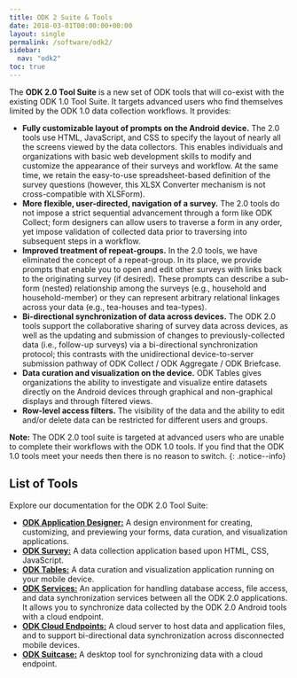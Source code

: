 ```yaml
---
title: ODK 2 Suite & Tools
date: 2018-03-01T00:00:00+00:00
layout: single
permalink: /software/odk2/
sidebar:
  nav: "odk2"
toc: true
---
```


The **ODK 2.0 Tool Suite** is a new set of ODK tools that will co-exist with the existing ODK 1.0 Tool Suite. It targets advanced users who find themselves limited by the ODK 1.0 data collection workflows. It provides:

- **Fully customizable layout of prompts on the Android device.** The 2.0 tools use HTML, JavaScript, and CSS to specify the layout of nearly all the screens viewed by the data collectors. This enables individuals and organizations with basic web development skills to modify and customize the appearance of their surveys and workflow. At the same time, we retain the easy-to-use spreadsheet-based definition of the survey questions (however, this XLSX Converter mechanism is not cross-compatible with XLSForm).
- **More flexible, user-directed, navigation of a survey.** The 2.0 tools do not impose a strict sequential advancement through a form like ODK Collect; form designers can allow users to traverse a form in any order, yet impose validation of collected data prior to traversing into subsequent steps in a workflow.
- **Improved treatment of repeat-groups.** In the 2.0 tools, we have eliminated the concept of a repeat-group. In its place, we provide prompts that enable you to open and edit other surveys with links back to the originating survey (if desired). These prompts can describe a sub-form (nested) relationship among the surveys (e.g., household and household-member) or they can represent arbitrary relational linkages across your data (e.g., tea-houses and tea-types).
- **Bi-directional synchronization of data across devices.** The ODK 2.0 tools support the collaborative sharing of survey data across devices, as well as the updating and submission of changes to previously-collected data (i.e., follow-up surveys) via a bi-directional synchronization protocol; this contrasts with the unidirectional device-to-server submission pathway of ODK Collect / ODK Aggregate / ODK Briefcase.
- **Data curation and visualization on the device.** ODK Tables gives organizations the ability to investigate and visualize entire datasets directly on the Android devices through graphical and non-graphical displays and through filtered views.
- **Row-level access filters.** The visibility of the data and the ability to edit and/or delete data can be restricted for different users and groups.

**Note:** The ODK 2.0 tool suite is targeted at advanced users who are unable to complete their workflows with the ODK 1.0 tools. If you find that the ODK 1.0 tools meet your needs then there is no reason to switch.
{: .notice--info}

##  List of Tools

Explore our documentation for the ODK 2.0 Tool Suite:

- [**ODK Application Designer:**](https://docs.opendatakit.org/odk2/app-designer-intro/) A design environment for creating, customizing, and previewing your forms, data curation, and visualization applications.
- [**ODK Survey:**](https://docs.opendatakit.org/odk2/survey-intro/) A data collection application based upon HTML, CSS, JavaScript.
- [**ODK Tables:**](https://docs.opendatakit.org/odk2/tables-intro/) A data curation and visualization application running on your mobile device.
- [**ODK Services:**](https://docs.opendatakit.org/odk2/services-intro/) An application for handling database access, file access, and data synchronization services between all the ODK 2.0 applications. It allows you to synchronize data collected by the ODK 2.0 Android tools with a cloud endpoint.
- [**ODK Cloud Endpoints:**](https://docs.opendatakit.org/odk2/cloud-endpoints-intro/) A cloud server to host data and application files, and to support bi-directional data synchronization across disconnected mobile devices.
- [**ODK Suitcase:**](https://docs.opendatakit.org/odk2/suitcase-intro/) A desktop tool for synchronizing data with a cloud endpoint.

